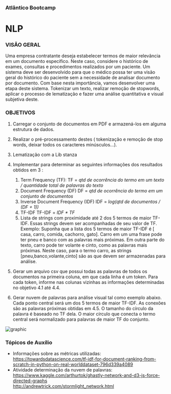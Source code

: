 ### Atlântico Bootcamp

# NLP

### VISÃO GERAL
Uma empresa contratante deseja estabelecer termos de maior relevância em um documento específico. Neste caso, considere o histórico de exames, consultas e procedimentos realizados por um paciente. Um sistema deve ser desenvolvido para que o médico possa ter uma visão geral do histórico do paciente sem a necessidade de analisar documento por documento. Com base nesta importância, vamos desenvolver uma etapa deste sistema. Tokenizar um texto, realizar remoção de stopwords, aplicar o processo de lematização e fazer uma análise quantitativa e visual subjetiva deste.

### OBJETIVOS
1. Carregar o conjunto de documentos em PDF e armazená-los em alguma estrutura de dados.
2. Realizar o pré-processamento destes ( tokenização e remoção de stop words, deixar todos os
caracteres minúsculos...).
3. Lematização com a Lib stanza
4. Implementar para determinar as seguintes informações dos resultados obtidos em 3 :

	1. Term Frequency (TF):
        TF = *qtd de ocorrência do termo em um texto / quantidade total de palavras do texto*
	2. Document Frequency (DF)
        DF = *qtd de ocorrência do termo em um conjunto de documentos*
	3. Inverse Document Frequency (IDF)
        IDF = *log(qtd de documentos / (DF + 1))*
	4. TF-IDF
        TF-IDF = *IDF \* TF*
	5. Lista de strings com proximidade até 2 dos 5 termos de maior TF-IDF. Essas strings devem ser acompanhadas de seu valor de TF. Exemplo: Suponha que a lista dos 5 termos de maior TF-IDF é [ casa, carro, comida, cachorro, gato]. Carro em um uma frase pode ter pneu e banco com as palavras mais próximas. Em outra parte do texto, carro pode ter volante e cinto, como as palavras mais próximas. Neste caso, para o termo carro, as strings [pneu,banco,volante,cinto] são as que devem ser armazenadas para análise.
	
5. Gerar um arquivo csv que possui todas as palavras de todos os documentos na primeira coluna, em que cada linha é um token. Para cada token, informe nas colunas vizinhas as informações determinadas no objetivo 4.1 até 4.4. 

6. Gerar nuvem de palavras para análise visual tal como exemplo abaixo. Cada ponto central será um dos 5 termos de maior TF-IDF. As conexões são as palavras próximas obtidas em 4.5. O tamanho do círculo da palavra é baseado no TF dela. O maior círculo que conecta o termo central será normalizado para palavras de maior TF do conjunto.

![graphic](https://www.kaggleusercontent.com/kf/7051625/eyJhbGciOiJkaXIiLCJlbmMiOiJBMTI4Q0JDLUhTMjU2In0..0t_YoRKJ-5bXSZMzMNSlBA.9Cw6tMliJL4M2QxN7LicJqwSlhkIo0kdUv4IJ4vrXzaTeFWtRVoZcTA2mGTPeepEc4CcgDbZFcpd8mXM8semIIjye_CpuxtqrGFSFkKcgNdZ8NCDc8Ik5tibo132YyOrjv6ZMvP8j56ugpuJhFCOWBe5fjNBZbGWMbiOyULim7qyeQ6OheVB_KX5hk8sD4bGk7ZXHJ_HBhrfck_V3NYC4czt-4fG8MC-Mh_Uo5eIZUgj-sqrI0yNR8H8evZ2vuiEA4zaJTQjRH3Nt2CW59_WlXQUSNmDBCAAurW0gHq8Vj3VhqNrgXPgade3hsJD4GNEH5tWY7EWKr7Y8Vi8ogsAquUTfVhVIm6bCjK-QGSU-GAg4xplzF4RVpCJvDjqhCRCzU2SC6C2YszbNmA6cq6GEXPi0wyvhT9wmD78wTMhFgp2jyevzwRrmjjfTKYdUjgCcZE1njhj0ed7R-UjOYCPk9uWXXzyLPCmccTcT8WXTAaUUVFEFvMAscihArT6DO4JtYa40IM-i2wuoPGd3Cv-owoQTrxxJv32xZbp2wfMzBbD3oETwWGlp6DCwhUwV_rA-rVFXHm6i6P4n0rzOKEmL2sQbyQIucHXcPeGVEnknwjq18Ju4IvTJMlWknkREzHvM1vZf-2lLYuQXjuEoWx1Jg04XY4KIuXktgR5yYkSsJw1XIZYUW-sTqwi4ihDKNyZ.oQ-J-C15nDSGGEV2ubCViA/__results___files/__results___21_1.png "graphic")

### Tópicos de Auxílio
- Informações sobre as métricas utilizadas:
https://towardsdatascience.com/tf-idf-for-document-ranking-from-scratch-in-python-on-real-worlddataset-796d339a4089
- Atividade determinação da nuvem de palavras:
https://www.kaggle.com/arthurtok/ghastly-network-and-d3-js-force-directed-graphs \
http://andrewtrick.com/stormlight_network.html
